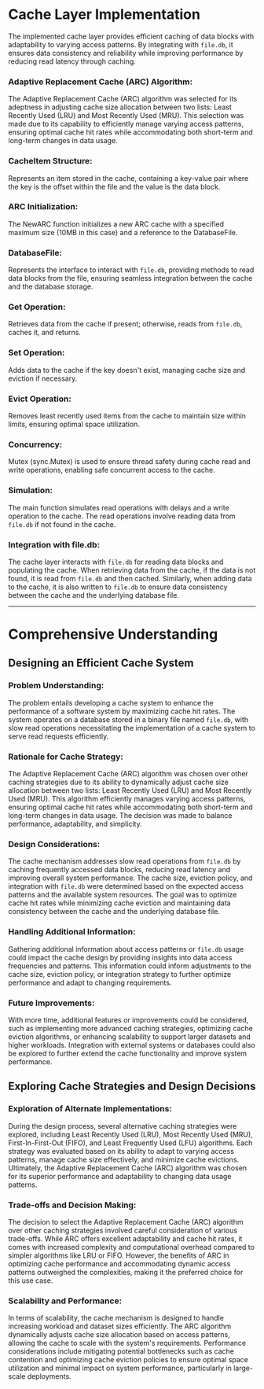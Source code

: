 # Cache Layer Implementation
The implemented cache layer provides efficient caching of data blocks with adaptability to varying access patterns. By integrating with `file.db`, it ensures data consistency and reliability while improving performance by reducing read latency through caching.

### Adaptive Replacement Cache (ARC) Algorithm:
The Adaptive Replacement Cache (ARC) algorithm was selected for its adeptness in adjusting cache size allocation between two lists: Least Recently Used (LRU) and Most Recently Used (MRU). This selection was made due to its capability to efficiently manage varying access patterns, ensuring optimal cache hit rates while accommodating both short-term and long-term changes in data usage.

### CacheItem Structure:
Represents an item stored in the cache, containing a key-value pair where the key is the offset within the file and the value is the data block.

### ARC Initialization:
The NewARC function initializes a new ARC cache with a specified maximum size (10MB in this case) and a reference to the DatabaseFile.

### DatabaseFile:
Represents the interface to interact with `file.db`, providing methods to read data blocks from the file, ensuring seamless integration between the cache and the database storage.

### Get Operation:
Retrieves data from the cache if present; otherwise, reads from `file.db`, caches it, and returns.

### Set Operation:
Adds data to the cache if the key doesn't exist, managing cache size and eviction if necessary.

### Evict Operation:
Removes least recently used items from the cache to maintain size within limits, ensuring optimal space utilization.

### Concurrency:
Mutex (sync.Mutex) is used to ensure thread safety during cache read and write operations, enabling safe concurrent access to the cache.

### Simulation:
The main function simulates read operations with delays and a write operation to the cache. The read operations involve reading data from `file.db` if not found in the cache.

### Integration with file.db:
The cache layer interacts with `file.db` for reading data blocks and populating the cache. When retrieving data from the cache, if the data is not found, it is read from `file.db` and then cached. Similarly, when adding data to the cache, it is also written to `file.db` to ensure data consistency between the cache and the underlying database file.

---
# Comprehensive Understanding

## Designing an Efficient Cache System

### Problem Understanding:
The problem entails developing a cache system to enhance the performance of a software system by maximizing cache hit rates. The system operates on a database stored in a binary file named `file.db`, with slow read operations necessitating the implementation of a cache system to serve read requests efficiently.

### Rationale for Cache Strategy:
The Adaptive Replacement Cache (ARC) algorithm was chosen over other caching strategies due to its ability to dynamically adjust cache size allocation between two lists: Least Recently Used (LRU) and Most Recently Used (MRU). This algorithm efficiently manages varying access patterns, ensuring optimal cache hit rates while accommodating both short-term and long-term changes in data usage. The decision was made to balance performance, adaptability, and simplicity.

### Design Considerations:
The cache mechanism addresses slow read operations from `file.db` by caching frequently accessed data blocks, reducing read latency and improving overall system performance. The cache size, eviction policy, and integration with `file.db` were determined based on the expected access patterns and the available system resources. The goal was to optimize cache hit rates while minimizing cache eviction and maintaining data consistency between the cache and the underlying database file.

### Handling Additional Information:
Gathering additional information about access patterns or `file.db` usage could impact the cache design by providing insights into data access frequencies and patterns. This information could inform adjustments to the cache size, eviction policy, or integration strategy to further optimize performance and adapt to changing requirements.

### Future Improvements:
With more time, additional features or improvements could be considered, such as implementing more advanced caching strategies, optimizing cache eviction algorithms, or enhancing scalability to support larger datasets and higher workloads. Integration with external systems or databases could also be explored to further extend the cache functionality and improve system performance.


## Exploring Cache Strategies and Design Decisions

### Exploration of Alternate Implementations:
During the design process, several alternative caching strategies were explored, including Least Recently Used (LRU), Most Recently Used (MRU), First-In-First-Out (FIFO), and Least Frequently Used (LFU) algorithms. Each strategy was evaluated based on its ability to adapt to varying access patterns, manage cache size effectively, and minimize cache evictions. Ultimately, the Adaptive Replacement Cache (ARC) algorithm was chosen for its superior performance and adaptability to changing data usage patterns.

### Trade-offs and Decision Making:
The decision to select the Adaptive Replacement Cache (ARC) algorithm over other caching strategies involved careful consideration of various trade-offs. While ARC offers excellent adaptability and cache hit rates, it comes with increased complexity and computational overhead compared to simpler algorithms like LRU or FIFO. However, the benefits of ARC in optimizing cache performance and accommodating dynamic access patterns outweighed the complexities, making it the preferred choice for this use case.

### Scalability and Performance:
In terms of scalability, the cache mechanism is designed to handle increasing workload and dataset sizes efficiently. The ARC algorithm dynamically adjusts cache size allocation based on access patterns, allowing the cache to scale with the system's requirements. Performance considerations include mitigating potential bottlenecks such as cache contention and optimizing cache eviction policies to ensure optimal space utilization and minimal impact on system performance, particularly in large-scale deployments.
